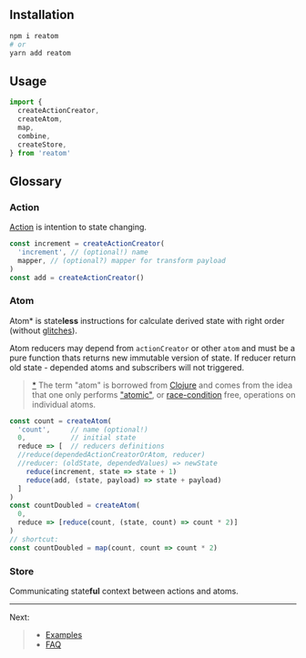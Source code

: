 ## Installation

```sh
npm i reatom
# or
yarn add reatom
```

## Usage

```javascript
import {
  createActionCreator,
  createAtom,
  map,
  combine,
  createStore,
} from 'reatom'
```

## Glossary

### Action

[Action](https://github.com/redux-utilities/flux-standard-action) is intention to state changing.

```javascript
const increment = createActionCreator(
  'increment', // (optional!) name
  mapper, // (optional?) mapper for transform payload
)
const add = createActionCreator()
```

### Atom

Atom\* is state**less** instructions for calculate derived state with right order (without [glitches](https://stackoverflow.com/questions/25139257/terminology-what-is-a-glitch-in-functional-reactive-programming-rx)).

Atom reducers may depend from `actionCreator` or other `atom` and must be a pure function thats returns new immutable version of state. If reducer return old state - depended atoms and subscribers will not triggered.

> [\*](https://github.com/calmm-js/kefir.atom/blob/master/README.md#related-work) The term "atom" is borrowed from [Clojure](http://clojure.org/reference/atoms) and comes from the idea that one only performs ["atomic"](https://en.wikipedia.org/wiki/Read-modify-write), or [race-condition](https://en.wikipedia.org/wiki/Race_condition) free, operations on individual atoms.

```javascript
const count = createAtom(
  'count',     // name (optional!)
  0,           // initial state
  reduce => [  // reducers definitions
  //reduce(dependedActionCreatorOrAtom, reducer)
  //reducer: (oldState, dependedValues) => newState
    reduce(increment, state => state + 1)
    reduce(add, (state, payload) => state + payload)
  ]
)
const countDoubled = createAtom(
  0,
  reduce => [reduce(count, (state, count) => count * 2)]
)
// shortcut:
const countDoubled = map(count, count => count * 2)
```

### Store

Communicating state**ful** context between actions and atoms.

---

Next:

> - <a href="https://artalar.github.io/reatom/#/examples">Examples</a>
> - <a href="https://artalar.github.io/reatom/#/faq">FAQ</a>
